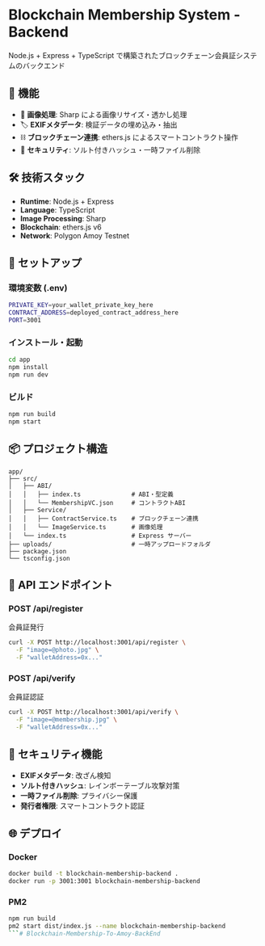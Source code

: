 # Blockchain Membership System - Backend

Node.js + Express + TypeScript で構築されたブロックチェーン会員証システムのバックエンド

## 🚀 機能

- 📸 **画像処理**: Sharp による画像リサイズ・透かし処理
- 🏷️ **EXIFメタデータ**: 検証データの埋め込み・抽出
- ⛓️ **ブロックチェーン連携**: ethers.js によるスマートコントラクト操作
- 🔐 **セキュリティ**: ソルト付きハッシュ・一時ファイル削除

## 🛠️ 技術スタック

- **Runtime**: Node.js + Express
- **Language**: TypeScript
- **Image Processing**: Sharp
- **Blockchain**: ethers.js v6
- **Network**: Polygon Amoy Testnet

## 🔧 セットアップ

### 環境変数 (.env)
```bash
PRIVATE_KEY=your_wallet_private_key_here
CONTRACT_ADDRESS=deployed_contract_address_here
PORT=3001
```

### インストール・起動
```bash
cd app
npm install
npm run dev
```

### ビルド
```bash
npm run build
npm start
```

## 📦 プロジェクト構造

```
app/
├── src/
│   ├── ABI/
│   │   ├── index.ts              # ABI・型定義
│   │   └── MembershipVC.json     # コントラクトABI
│   ├── Service/
│   │   ├── ContractService.ts    # ブロックチェーン連携
│   │   └── ImageService.ts       # 画像処理
│   └── index.ts                  # Express サーバー
├── uploads/                      # 一時アップロードフォルダ
├── package.json
└── tsconfig.json
```

## 🔗 API エンドポイント

### POST /api/register
会員証発行
```bash
curl -X POST http://localhost:3001/api/register \
  -F "image=@photo.jpg" \
  -F "walletAddress=0x..."
```

### POST /api/verify
会員証認証
```bash
curl -X POST http://localhost:3001/api/verify \
  -F "image=@membership.jpg" \
  -F "walletAddress=0x..."
```

## 🔐 セキュリティ機能

- **EXIFメタデータ**: 改ざん検知
- **ソルト付きハッシュ**: レインボーテーブル攻撃対策
- **一時ファイル削除**: プライバシー保護
- **発行者権限**: スマートコントラクト認証

## 🌐 デプロイ

### Docker
```bash
docker build -t blockchain-membership-backend .
docker run -p 3001:3001 blockchain-membership-backend
```

### PM2
```bash
npm run build
pm2 start dist/index.js --name blockchain-membership-backend
```# Blockchain-Membership-To-Amoy-BackEnd
